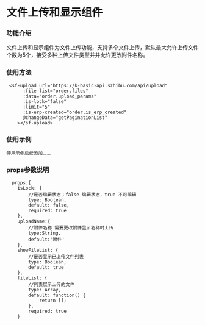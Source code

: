 # 文件上传和显示组件 #

### 功能介绍 ### 

文件上传和显示组件为文件上传功能，支持多个文件上传，默认最大允许上传文件个数为5个，接受多种上传文件类型并并允许更改附件名称。

   
  

### 使用方法 ###

     <sf-upload url="https://k-basic-api.szhibu.com/api/upload"
          :file-list="order.files"
          :data="order.upload_params"
          :is-lock="false"
          :limit="5"
          :is-erp-created="order.is_erp_created"
          @changeData="getPaginationList"
        ></sf-upload>


### 使用示例 ###
    使用示例后续添加。。。。





### props参数说明 ###

      props:{
        isLock: {
            //是否编辑状态；false 编辑状态，true 不可编辑
            type: Boolean,
            default: false,
            required: true
        },
        uploadName:{
            //附件名称 需要更改附件显示名称时上传
            type:String,
            default:'附件'
        },
        showFileList: {
            //是否显示已上传文件列表
            type: Boolean,
            default: true
        },
        fileList: {
            //列表展示上传的文件
            type: Array,
            default: function() {
                return [];
            },
            required: true
        }
